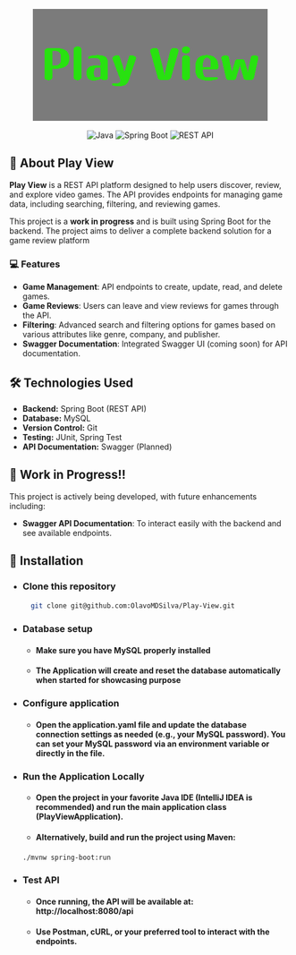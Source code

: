 <div align="center">

![Play View Banner](https://github.com/OlavoMDSilva/Play-View/blob/main/PlayViewBanner.png?raw=true)

![Java](https://img.shields.io/badge/Java-8B0000)
![Spring Boot](https://img.shields.io/badge/Spring%20Boot-2F6F3F)
![REST API](https://img.shields.io/badge/REST-0099CC)

</div>

## 📌 About Play View

**Play View** is a REST API platform designed to help users discover, review, and explore video games. The API provides endpoints for managing game data, including searching, filtering, and reviewing games.

This project is a **work in progress** and is built using Spring Boot for the backend. The project aims to deliver a complete backend solution for a game review platform

### 💻 Features

- **Game Management**: API endpoints to create, update, read, and delete games.
- **Game Reviews**: Users can leave and view reviews for games through the API.
- **Filtering**: Advanced search and filtering options for games based on various attributes like genre, company, and publisher.
- **Swagger Documentation**: Integrated Swagger UI (coming soon) for API documentation.

## 🛠️ Technologies Used

- **Backend:** Spring Boot (REST API)
- **Database:** MySQL
- **Version Control:** Git
- **Testing:** JUnit, Spring Test
- **API Documentation:** Swagger (Planned)

## 🚧 Work in Progress!!

This project is actively being developed, with future enhancements including:

- **Swagger API Documentation**: To interact easily with the backend and see available endpoints.

## 🚀 Installation

- ### Clone this repository
  ```bash
    git clone git@github.com:OlavoMDSilva/Play-View.git
  ```

- ### Database setup

    - #### Make sure you have MySQL properly installed
    - #### The Application will create and reset the database automatically when started for showcasing purpose

- ### Configure application

    - #### Open the application.yaml file and update the database connection settings as needed (e.g., your MySQL password). You can set your MySQL password via an environment variable or directly in the file.

- ### Run the Application Locally

  - #### Open the project in your favorite Java IDE (IntelliJ IDEA is recommended) and run the main application class (PlayViewApplication).
  - #### Alternatively, build and run the project using Maven:
  ```bash
  ./mvnw spring-boot:run
  ```
  
- ### Test API

  - #### Once running, the API will be available at: http://localhost:8080/api
  - #### Use Postman, cURL, or your preferred tool to interact with the endpoints.
